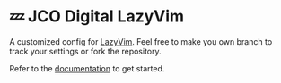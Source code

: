 # 💤 JCO Digital LazyVim

A customized config for [LazyVim](https://github.com/LazyVim/LazyVim).
Feel free to make you own branch to track your settings or fork the repository.

Refer to the [documentation](https://lazyvim.github.io/installation) to get started.
